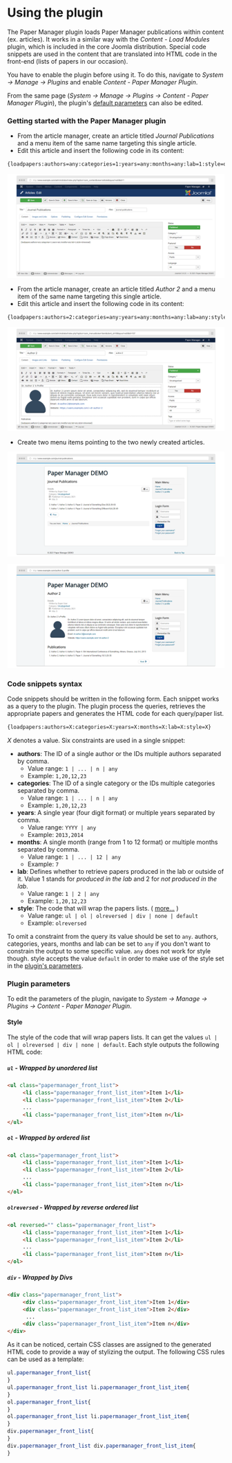 # Using the plugin

The Paper Manager plugin loads Paper Manager publications within content (ex. articles). It works in a similar way with the *Content - Load Modules* plugin, which is included in the core Joomla distribution. Special code snippets are used in the content that are translated into HTML code in the front-end (lists of papers in our occasion).

You have to enable the plugin before using it. To do this, navigate to *System &#8594; Manage &#8594; Plugins* and enable *Content - Paper Manager Plugin*.

From the same page (*System &#8594; Manage &#8594; Plugins &#8594; Content - Paper Manager Plugin*), the plugin's [default parameters](#plugin-parameters) can also be edited.

### Getting started with the Paper Manager plugin

- From the article manager, create an article titled *Journal Publications* and a menu item of the same name targeting this single article.
- Edit this article and insert the following code in its content:

```html
{loadpapers:authors=any:categories=1:years=any:months=any:lab=1:style=olreversed}
```

<p align="center">
  <img alt="PaperManagerPlugin" src="/img/paper_manager_plugin_tutorial_1_small.png" title="Paper Manager Plugin" />
</p>

- From the article manager, create an article titled *Author 2* and a menu item of the same name targeting this single article.
- Edit this article and insert the following code in its content:

```html
{loadpapers:authors=2:categories=any:years=any:months=any:lab=any:style=olreversed}
```

<p align="center">
  <img alt="PaperManagerPlugin" src="/img/paper_manager_plugin_tutorial_3_small.png" title="Paper Manager Plugin" />
</p>

- Create two menu items pointing to the two newly created articles.

<p align="center">
  <img alt="PaperManagerPlugin" src="/img/paper_manager_plugin_tutorial_2_small.png" title="Paper Manager Plugin" />
</p>

<p align="center">
  <img alt="PaperManagerPlugin" src="/img/paper_manager_plugin_tutorial_4_small.png" title="Paper Manager Plugin" />
</p>

### Code snippets syntax

Code snippets should be written in the following form. Each snippet works as a query to the plugin. The plugin process the queries, retrieves the appropriate papers and generates the HTML code for each query/paper list.

```html
{loadpapers:authors=X:categories=X:years=X:months=X:lab=X:style=X}
```

*X* denotes a value. Six constraints are used in a single snippet:

- **authors**: The ID of a single author or the IDs multiple authors separated by comma.
  - Value range: `1 | ... | n | any`
  - Example: `1,20,12,23`
- **categories**: The ID of a single category or the IDs multiple categories separated by comma.
  - Value range: `1 | ... | n | any`
  - Example: `1,20,12,23`
- **years**: A single year (four digit format) or multiple years separated by comma.
  - Value range: `YYYY | any`
  - Example: `2013,2014`
- **months**: A single month (range from 1 to 12 format) or multiple months separated by comma.
  - Value range: `1 | ... | 12 | any`
  - Example: `7`
- **lab**: Defines whether to retrieve papers produced in the lab or outside of it. Value 1 stands for *produced in the lab* and 2 for *not produced in the lab*.
  - Value range: `1 | 2 | any`
  - Example: `1,20,12,23`
- **style**: The code that will wrap the papers lists. ( [more...](#style) )
  - Value range: `ul | ol | olreversed | div | none | default`
  - Example: `olreversed`

To omit a constraint from the query its value should be set to `any`. authors, categories, years, months and lab can be set to `any` if you don't want to constrain the output to some specific value. `any` does not work for style though. style accepts the value `default` in order to make use of the style set in the [plugin's parameters](#plugin-parameters).

### Plugin parameters

To edit the parameters of the plugin, navigate to *System &#8594; Manage &#8594; Plugins &#8594; Content - Paper Manager Plugin*.

#### Style

The style of the code that will wrap papers lists. It can get the values `ul | ol | olreversed | div | none | default`. Each style outputs the following HTML code:

##### `ul` - Wrapped by unordered list

```html
<ul class="papermanager_front_list">
     <li class="papermanager_front_list_item">Item 1</li>
     <li class="papermanager_front_list_item">Item 2</li>
     ...
     <li class="papermanager_front_list_item">Item n</li>
</ul>
```

##### `ol` - Wrapped by ordered list

```html
<ol class="papermanager_front_list">
     <li class="papermanager_front_list_item">Item 1</li>
     <li class="papermanager_front_list_item">Item 2</li>
     ...
     <li class="papermanager_front_list_item">Item n</li>
</ol>
```

##### `olreversed` - Wrapped by reverse ordered list

```html
<ol reversed="" class="papermanager_front_list">
     <li class="papermanager_front_list_item">Item 1</li>
     <li class="papermanager_front_list_item">Item 2</li>
     ...
     <li class="papermanager_front_list_item">Item n</li>
</ol>
```

##### `div` - Wrapped by Divs

```html
<div class="papermanager_front_list">
     <div class="papermanager_front_list_item">Item 1</div>
     <div class="papermanager_front_list_item">Item 2</div>
      ...
     <div class="papermanager_front_list_item">Item n</div>
</div>
```

As it can be noticed, certain CSS classes are assigned to the generated HTML code to provide a way of stylizing the output. The following CSS rules can be used as a template:

```css
ul.papermanager_front_list{
}
ul.papermanager_front_list li.papermanager_front_list_item{
}
ol.papermanager_front_list{
}
ol.papermanager_front_list li.papermanager_front_list_item{
}
div.papermanager_front_list{
}
div.papermanager_front_list div.papermanager_front_list_item{
}
```
